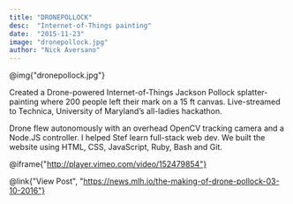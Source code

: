 ```yaml
---
title: "DRONEPOLLOCK"
desc:  "Internet-of-Things painting"
date:  "2015-11-23"
image: "dronepollock.jpg"
author: "Nick Aversano"
---
```


@img{"dronepollock.jpg"}

Created a Drone-powered Internet-of-Things Jackson Pollock splatter-painting where 200 people left their mark on a 15 ft canvas. Live-streamed to Technica, University of Maryland’s all-ladies hackathon.

Drone flew autonomously with an overhead OpenCV tracking camera and a Node.JS controller. I helped Stef learn full-stack web dev. We built the website using HTML, CSS, JavaScript, Ruby, Bash and Git.

@iframe{"http://player.vimeo.com/video/152479854"}

@link{"View Post", "https://news.mlh.io/the-making-of-drone-pollock-03-10-2016"}